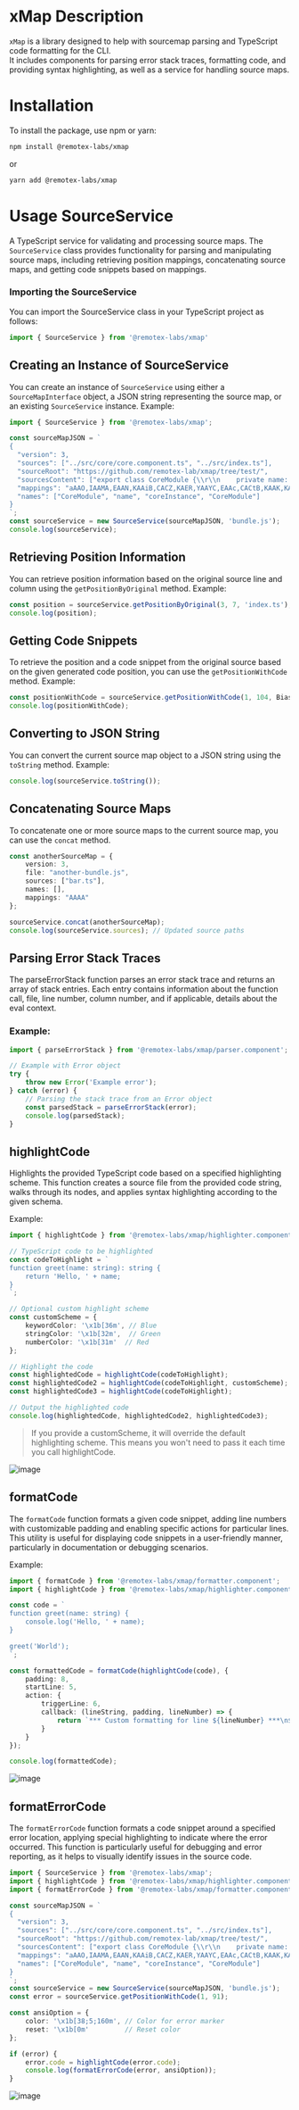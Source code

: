 # xMap Description
`xMap` is a library designed to help with sourcemap parsing and TypeScript code formatting for the CLI.\
It includes components for parsing error stack traces, formatting code, and providing syntax highlighting, as well as a service for handling source maps.

# Installation
To install the package, use npm or yarn:
```bash
npm install @remotex-labs/xmap
```
or
```bash
yarn add @remotex-labs/xmap
```
# Usage SourceService
A TypeScript service for validating and processing source maps.
The `SourceService` class provides functionality for parsing and manipulating source maps, including retrieving position mappings, 
concatenating source maps, and getting code snippets based on mappings.

### Importing the SourceService
You can import the SourceService class in your TypeScript project as follows:
```typescript
import { SourceService } from '@remotex-labs/xmap'
```

## Creating an Instance of SourceService
You can create an instance of `SourceService` using either a `SourceMapInterface` object, 
a JSON string representing the source map, or an existing `SourceService` instance.
Example:
```typescript
import { SourceService } from '@remotex-labs/xmap';

const sourceMapJSON = `
{
  "version": 3,
  "sources": ["../src/core/core.component.ts", "../src/index.ts"],
  "sourceRoot": "https://github.com/remotex-lab/xmap/tree/test/",
  "sourcesContent": ["export class CoreModule {\\r\\n    private name: string;\\r\\n\\r\\n    constructor(name: string) {\\r\\n        this.name = name;\\r\\n    }\\r\\n\\r\\n    public greet(): string {\\r\\n        return \`Hello from \${ this.name }!\`;\\r\\n    }\\r\\n}", "import { CoreModule } from '@core/core.component';\\r\\n\\r\\nconst coreInstance = new CoreModule('Core Module');\\r\\n\\r\\nconsole.log(coreInstance.greet());"],
  "mappings": "aAAO,IAAMA,EAAN,KAAiB,CACZ,KAER,YAAYC,EAAc,CACtB,KAAK,KAAOA,CAChB,CAEO,OAAgB,CACnB,MAAO,cAAc,KAAK,IAAI,GAClC,CACJ,ECRA,IAAMC,EAAe,IAAIC,EAAW,aAAa,EAEjD,QAAQ,IAAID,EAAa,MAAM,CAAC",
  "names": ["CoreModule", "name", "coreInstance", "CoreModule"]
}
`;
const sourceService = new SourceService(sourceMapJSON, 'bundle.js');
console.log(sourceService);
```

## Retrieving Position Information
You can retrieve position information based on the original source line and column using the `getPositionByOriginal` method.
Example:
```typescript
const position = sourceService.getPositionByOriginal(3, 7, 'index.ts');
console.log(position);
```
## Getting Code Snippets
To retrieve the position and a code snippet from the original source based on the given generated code position, 
you can use the `getPositionWithCode` method.
Example:
```typescript
const positionWithCode = sourceService.getPositionWithCode(1, 104, Bias.UPPER_BOUND, { linesBefore: 2, linesAfter: 2 });
console.log(positionWithCode);
```

## Converting to JSON String
You can convert the current source map object to a JSON string using the `toString` method.
Example:
```typescript
console.log(sourceService.toString());
```

## Concatenating Source Maps
To concatenate one or more source maps to the current source map, you can use the `concat` method.
```typescript
const anotherSourceMap = {
    version: 3,
    file: "another-bundle.js",
    sources: ["bar.ts"],
    names: [],
    mappings: "AAAA"
};

sourceService.concat(anotherSourceMap);
console.log(sourceService.sources); // Updated source paths
```

## Parsing Error Stack Traces
The parseErrorStack function parses an error stack trace and returns an array of stack entries. 
Each entry contains information about the function call, file, line number, column number, 
and if applicable, details about the eval context.

### Example:
```typescript
import { parseErrorStack } from '@remotex-labs/xmap/parser.component';

// Example with Error object
try {
    throw new Error('Example error');
} catch (error) {
    // Parsing the stack trace from an Error object
    const parsedStack = parseErrorStack(error);
    console.log(parsedStack);
}
```

## highlightCode
Highlights the provided TypeScript code based on a specified highlighting scheme. 
This function creates a source file from the provided code string, walks through its nodes, 
and applies syntax highlighting according to the given schema.

Example:
```typescript
import { highlightCode } from '@remotex-labs/xmap/highlighter.component';

// TypeScript code to be highlighted
const codeToHighlight = `
function greet(name: string): string {
    return 'Hello, ' + name;
}
`;

// Optional custom highlight scheme
const customScheme = {
    keywordColor: '\x1b[36m', // Blue
    stringColor: '\x1b[32m',  // Green
    numberColor: '\x1b[31m'  // Red
};

// Highlight the code
const highlightedCode = highlightCode(codeToHighlight);
const highlightedCode2 = highlightCode(codeToHighlight, customScheme);
const highlightedCode3 = highlightCode(codeToHighlight);

// Output the highlighted code
console.log(highlightedCode, highlightedCode2, highlightedCode3);
```
> If you provide a customScheme, it will override the default highlighting scheme. This means you won't need to pass it each time you call highlightCode.

![image](docs/images/code.png)
## formatCode
The `formatCode` function formats a given code snippet, adding line numbers with customizable padding and enabling specific actions for particular lines. 
This utility is useful for displaying code snippets in a user-friendly manner, particularly in documentation or debugging scenarios.

Example:
```typescript
import { formatCode } from '@remotex-labs/xmap/formatter.component';
import { highlightCode } from '@remotex-labs/xmap/highlighter.component';

const code = `
function greet(name: string) {
    console.log('Hello, ' + name);
}

greet('World');
`;

const formattedCode = formatCode(highlightCode(code), {
    padding: 8,
    startLine: 5,
    action: {
        triggerLine: 6,
        callback: (lineString, padding, lineNumber) => {
            return `*** Custom formatting for line ${lineNumber} ***\n${lineString}`;
        }
    }
});

console.log(formattedCode);
```
![image](docs/images/formatCode.png)

## formatErrorCode
The `formatErrorCode` function formats a code snippet around a specified error location, 
applying special highlighting to indicate where the error occurred. This function is particularly useful for debugging and error reporting, 
as it helps to visually identify issues in the source code.

```typescript
import { SourceService } from '@remotex-labs/xmap';
import { highlightCode } from '@remotex-labs/xmap/highlighter.component';
import { formatErrorCode } from '@remotex-labs/xmap/formatter.component';

const sourceMapJSON = `
{
  "version": 3,
  "sources": ["../src/core/core.component.ts", "../src/index.ts"],
  "sourceRoot": "https://github.com/remotex-lab/xmap/tree/test/",
  "sourcesContent": ["export class CoreModule {\\r\\n    private name: string;\\r\\n\\r\\n    constructor(name: string) {\\r\\n        this.name = name;\\r\\n    }\\r\\n\\r\\n    public greet(): string {\\r\\n        return \`Hello from \${ this.name }!\`;\\r\\n    }\\r\\n}", "import { CoreModule } from '@core/core.component';\\r\\n\\r\\nconst coreInstance = new CoreModule('Core Module');\\r\\n\\r\\nconsole.log(coreInstance.greet());"],
  "mappings": "aAAO,IAAMA,EAAN,KAAiB,CACZ,KAER,YAAYC,EAAc,CACtB,KAAK,KAAOA,CAChB,CAEO,OAAgB,CACnB,MAAO,cAAc,KAAK,IAAI,GAClC,CACJ,ECRA,IAAMC,EAAe,IAAIC,EAAW,aAAa,EAEjD,QAAQ,IAAID,EAAa,MAAM,CAAC",
  "names": ["CoreModule", "name", "coreInstance", "CoreModule"]
}
`;
const sourceService = new SourceService(sourceMapJSON, 'bundle.js');
const error = sourceService.getPositionWithCode(1, 91);

const ansiOption = {
    color: '\x1b[38;5;160m', // Color for error marker
    reset: '\x1b[0m'         // Reset color
};

if (error) {
    error.code = highlightCode(error.code);
    console.log(formatErrorCode(error, ansiOption));
}
```
![image](docs/images/formatErrorCode.png)
